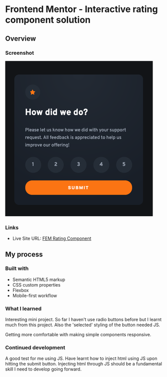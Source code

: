 # Frontend Mentor - Interactive rating component solution

## Overview

### Screenshot

![image of finished project](./Screenshot%20Frontend%20Mentor%20Interactive%20rating%20component.png)

### Links

- Live Site URL: [FEM Rating Component](https://fem-toolboxal-rating-component.netlify.app/)

## My process

### Built with

- Semantic HTML5 markup
- CSS custom properties
- Flexbox
- Mobile-first workflow

### What I learned

Interesting mini project. So far I haven't use radio buttons before but I learnt much from this project. Also the 'selected' styling of the button needed JS.

Getting more comfortable with making simple components responsive.

### Continued development

A good test for me using JS. Have learnt how to inject html using JS upon hitting the submit button. Injecting html through JS should be a fundamental skill I need to develop going forward.
